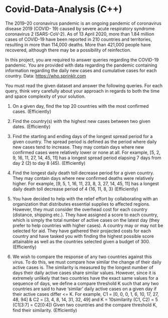 # Covid-Data-Analysis (C++)



The 2019–20 coronavirus pandemic is an ongoing pandemic of coronavirus disease 2019 (COVID-
19) caused by severe acute respiratory syndrome coronavirus 2 (SARS-CoV-2). As of 13 April
2020, more than 1.84 million cases of COVID-19 have been reported in 210 countries and territories,
resulting in more than 114,000 deaths. More than 421,000 people have recovered, although there
may be a possibility of reinfection.

In this project, you are required to answer queries regarding the COVID-19 pandemic. You are
provided with data regarding the pandemic containing information regarding the daily new cases
and cumulative cases for each country.
Data: https://who.sprinklr.com

You must read the given dataset and answer the following queries. For each query, think very
carefully about your approach in regards to both the time and space complexity of your solution.

1) On a given day, find the top 20 countries with the most confirmed cases. (Efficiently)

2) Find the country(s) with the highest new cases between two given dates. (Efficiently)

3) Find the starting and ending days of the longest spread period for a given country. The spread
period is defined as the period where daily new cases tend to increase. They may contain days
where new confirmed cases were relatively lower or none at all.
For example, [5, 2, 9, 16, 11, 27, 14, 45, 11] has a longest spread period elapsing 7 days from
day 2 (2) to day 8 (45). (Efficiently)

4) Find the longest daily death toll decrease period for a given country. They may contain days
where new confirmed deaths were relatively higher.
For example, [9, 5, 1, 16, 11, 23, 8, 3, 27, 14, 45, 11] has a longest daily death toll decrease
period of 4 {16, 11, 8, 3} (Efficiently)

5) You have decided to help with the relief effort by collaborating with an organization that
distributes essential supplies to affected regions. However, they must consider the overhead
cost for each country (distance, shipping etc.). They have assigned a score to each country,
which is simply the total number of active cases on the latest day (they prefer to help
countries with higher cases). A country may or may not be selected for aid. They have
gathered their projected costs for each country and have tasked you with finding the highest
possible score attainable as well as the countries selected given a budget of 300. (Efficiently)

6) We wish to compare the response of any two countries against this virus. To do this, we must
compare how similar the change of their daily active cases is. The similarity is measured by
the longest number of days their daily active cases share similar values. However, since it is
extremely unlikely that two countries have the exact same values for a sequence of days, we
define a compare threshold K such that any two countries are said to have ‘similar’ daily
active cases on a given day if their active cases differ <= K.
For example, C1 = [0, 0, 0, 1, 6, 10, 17, 27, 48, 94] & C2 = [3, 4, 8, 14, 31, 32, 49] and K = 10similarity (C1, C2) = 5 (C1[3:7] = C2[0:4])
Given two countries and the compare threshold K, find their similarity. (Efficiently)
